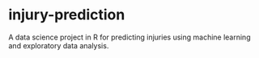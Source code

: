 # injury-prediction
A data science project in R for predicting injuries using machine learning and exploratory data analysis.
